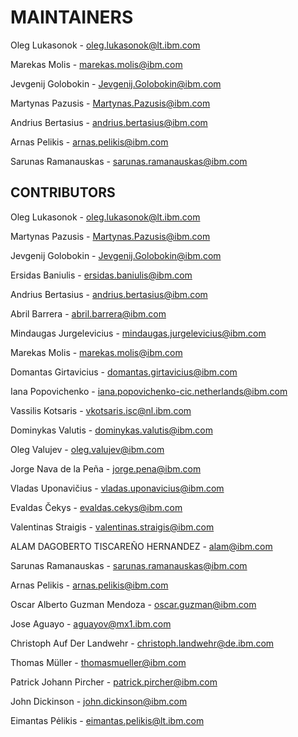 # MAINTAINERS

Oleg Lukasonok - oleg.lukasonok@lt.ibm.com

Marekas Molis - marekas.molis@ibm.com

Jevgenij Golobokin - Jevgenij.Golobokin@ibm.com

Martynas Pazusis - Martynas.Pazusis@ibm.com

Andrius Bertasius - andrius.bertasius@ibm.com

Arnas Pelikis - arnas.pelikis@ibm.com

Sarunas Ramanauskas - sarunas.ramanauskas@ibm.com

## CONTRIBUTORS

Oleg Lukasonok - oleg.lukasonok@lt.ibm.com

Martynas Pazusis - Martynas.Pazusis@ibm.com

Jevgenij Golobokin - Jevgenij.Golobokin@ibm.com

Ersidas Baniulis - ersidas.baniulis@ibm.com

Andrius Bertasius - andrius.bertasius@ibm.com

Abril Barrera - abril.barrera@ibm.com

Mindaugas Jurgelevicius - mindaugas.jurgelevicius@ibm.com

Marekas Molis - marekas.molis@ibm.com

Domantas Girtavicius - domantas.girtavicius@ibm.com

Iana Popovichenko - iana.popovichenko-cic.netherlands@ibm.com

Vassilis Kotsaris - vkotsaris.isc@nl.ibm.com

Dominykas Valutis - dominykas.valutis@ibm.com

Oleg Valujev - oleg.valujev@ibm.com

Jorge Nava de la Peña - jorge.pena@ibm.com

Vladas Uponavičius - vladas.uponavicius@ibm.com

Evaldas Čekys - evaldas.cekys@ibm.com

Valentinas Straigis - valentinas.straigis@ibm.com

ALAM DAGOBERTO TISCAREÑO HERNANDEZ - alam@ibm.com

Sarunas Ramanauskas - sarunas.ramanauskas@ibm.com

Arnas Pelikis - arnas.pelikis@ibm.com

Oscar Alberto Guzman Mendoza - oscar.guzman@ibm.com

Jose Aguayo - aguayov@mx1.ibm.com

Christoph Auf Der Landwehr - christoph.landwehr@de.ibm.com

Thomas Müller - thomasmueller@ibm.com

Patrick Johann Pircher - patrick.pircher@ibm.com

John Dickinson - john.dickinson@ibm.com

Eimantas Pėlikis - eimantas.pelikis@lt.ibm.com
